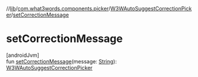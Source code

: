 //[lib](../../../index.md)/[com.what3words.components.picker](../index.md)/[W3WAutoSuggestCorrectionPicker](index.md)/[setCorrectionMessage](set-correction-message.md)

# setCorrectionMessage

[androidJvm]\
fun [setCorrectionMessage](set-correction-message.md)(message: [String](https://kotlinlang.org/api/latest/jvm/stdlib/kotlin/-string/index.html)): [W3WAutoSuggestCorrectionPicker](index.md)
